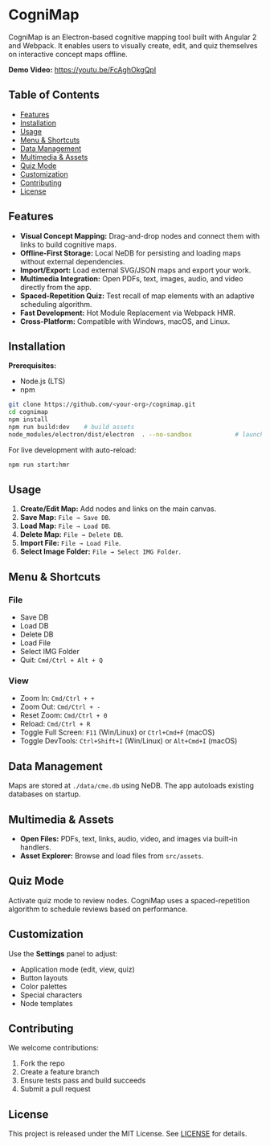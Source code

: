# CogniMap

CogniMap is an Electron-based cognitive mapping tool built with Angular 2 and Webpack. It enables users to visually create, edit, and quiz themselves on interactive concept maps offline.

**Demo Video:** https://youtu.be/FcAghOkgQpI

## Table of Contents

- [Features](#features)
- [Installation](#installation)
- [Usage](#usage)
- [Menu & Shortcuts](#menu--shortcuts)
- [Data Management](#data-management)
- [Multimedia & Assets](#multimedia--assets)
- [Quiz Mode](#quiz-mode)
- [Customization](#customization)
- [Contributing](#contributing)
- [License](#license)

## Features

- **Visual Concept Mapping:** Drag-and-drop nodes and connect them with links to build cognitive maps.
- **Offline-First Storage:** Local NeDB for persisting and loading maps without external dependencies.
- **Import/Export:** Load external SVG/JSON maps and export your work.
- **Multimedia Integration:** Open PDFs, text, images, audio, and video directly from the app.
- **Spaced-Repetition Quiz:** Test recall of map elements with an adaptive scheduling algorithm.
- **Fast Development:** Hot Module Replacement via Webpack HMR.
- **Cross-Platform:** Compatible with Windows, macOS, and Linux.

## Installation

**Prerequisites:**
- Node.js (LTS)
- npm

```bash
git clone https://github.com/<your-org>/cognimap.git
cd cognimap
npm install
npm run build:dev    # build assets
node_modules/electron/dist/electron  . --no-sandbox            # launch Electron app
```

For live development with auto-reload:

```bash
npm run start:hmr
```

## Usage

1. **Create/Edit Map:** Add nodes and links on the main canvas.
2. **Save Map:** `File → Save DB`.
3. **Load Map:** `File → Load DB`.
4. **Delete Map:** `File → Delete DB`.
5. **Import File:** `File → Load File`.
6. **Select Image Folder:** `File → Select IMG Folder`.

## Menu & Shortcuts

### File
- Save DB
- Load DB
- Delete DB
- Load File
- Select IMG Folder
- Quit: `Cmd/Ctrl + Alt + Q`

### View
- Zoom In: `Cmd/Ctrl + +`
- Zoom Out: `Cmd/Ctrl + -`
- Reset Zoom: `Cmd/Ctrl + 0`
- Reload: `Cmd/Ctrl + R`
- Toggle Full Screen: `F11` (Win/Linux) or `Ctrl+Cmd+F` (macOS)
- Toggle DevTools: `Ctrl+Shift+I` (Win/Linux) or `Alt+Cmd+I` (macOS)

## Data Management

Maps are stored at `./data/cme.db` using NeDB. The app autoloads existing databases on startup.

## Multimedia & Assets

- **Open Files:** PDFs, text, links, audio, video, and images via built-in handlers.
- **Asset Explorer:** Browse and load files from `src/assets`.

## Quiz Mode

Activate quiz mode to review nodes. CogniMap uses a spaced-repetition algorithm to schedule reviews based on performance.

## Customization

Use the **Settings** panel to adjust:
- Application mode (edit, view, quiz)
- Button layouts
- Color palettes
- Special characters
- Node templates

## Contributing

We welcome contributions:

1. Fork the repo
2. Create a feature branch
3. Ensure tests pass and build succeeds
4. Submit a pull request

## License

This project is released under the MIT License. See [LICENSE](LICENSE) for details.
